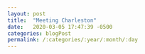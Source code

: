 ```yaml
---
layout: post
title:  "Meeting Charleston"
date:   2020-03-05 17:47:39 -0500
categories: blogPost
permalink: /:categories/:year/:month/:day
---
```

